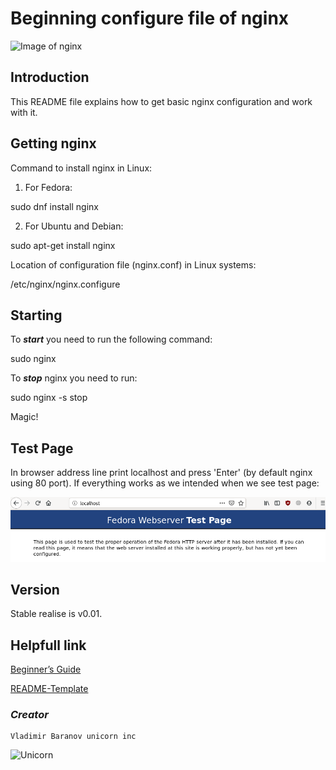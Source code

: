# __Beginning configure file of nginx__

![Image of nginx](https://kinsta.com/wp-content/uploads/2018/03/what-is-nginx.png)

## __Introduction__

This README file explains how to get basic nginx configuration and work with it.

## __Getting nginx__

Command to install nginx in Linux:

1. For Fedora:

  sudo dnf install nginx

2. For Ubuntu and Debian:

  sudo apt-get install nginx

Location of configuration file (nginx.conf) in Linux systems:

  /etc/nginx/nginx.configure

## __Starting__

To ___start___ you need to run the following command:

  sudo nginx

To ___stop___ nginx you need to run:

  sudo nginx -s stop

Magic!

## __Test Page__

In browser address line print localhost and press 'Enter' (by default nginx using 80 port). If everything works as we intended when we see test page:

![Testing page](https://raw.githubusercontent.com/pivava/firdt_project/master/screens/Screenshot%20from%202019-10-21%2022-02-20.png)

## __Version__

Stable realise is v0.01.

## __Helpfull link__

[Beginner’s Guide](http://nginx.org/en/docs/beginners_guide.html)

[README-Template](https://gist.github.com/PurpleBooth/109311bb0361f32d87a2#file-readme-template-md)

### _Creator_

    Vladimir Baranov unicorn inc
![Unicorn](https://scontent-frx5-1.xx.fbcdn.net/v/t1.0-9/18698388_1323241151101266_8876565379838359201_n.jpg?_nc_cat=103&_nc_oc=AQlTy7ucniVMWnmoiu_zCorn-9sEyB-soZTrSTOPI6GG-Vt2QkWdVGL_KRre9gyNzWI&_nc_ht=scontent-frx5-1.xx&oh=0509d01341b634a8f725ed318154c17e&oe=5E1DE241)
